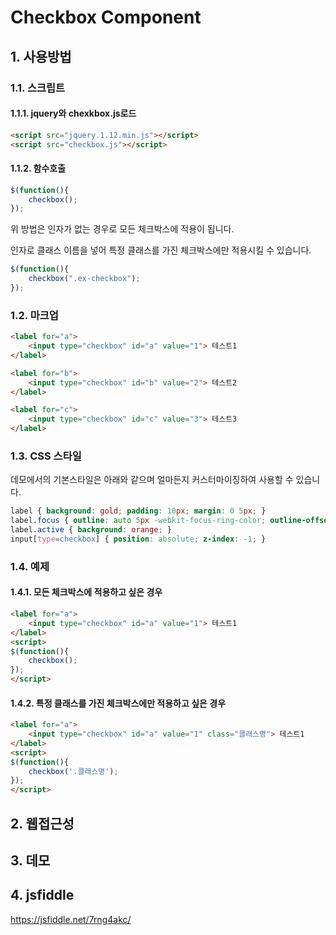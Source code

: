 # Checkbox Component
## 1. 사용방법
### 1.1. 스크립트
#### 1.1.1. jquery와 chexkbox.js로드
~~~ html
<script src="jquery.1.12.min.js"></script>
<script src="checkbox.js"></script>
~~~
#### 1.1.2. 함수호출
~~~ js
$(function(){
	checkbox();
});
~~~
위 방법은 인자가 없는 경우로 모든 체크박스에 적용이 됩니다.

인자로 클래스 이름을 넣어 특정 클래스를 가진 체크박스에만 적용시킬 수 있습니다.
~~~ js
$(function(){
	checkbox(".ex-checkbox");
});
~~~
### 1.2. 마크업
~~~ html
<label for="a">
    <input type="checkbox" id="a" value="1"> 테스트1
</label>

<label for="b">
    <input type="checkbox" id="b" value="2"> 테스트2
</label>

<label for="c">
    <input type="checkbox" id="c" value="3"> 테스트3
</label>
~~~
### 1.3. CSS 스타일
데모에서의 기본스타일은 아래와 같으며 얼마든지 커스터마이징하여 사용할 수 있습니다.
~~~ css
label { background: gold; padding: 10px; margin: 0 5px; }
label.focus { outline: auto 5px -webkit-focus-ring-color; outline-offset: -2px; }
label.active { background: orange; }
input[type=checkbox] { position: absolute; z-index: -1; }
~~~
### 1.4. 예제
#### 1.4.1. 모든 체크박스에 적용하고 싶은 경우
~~~ html
<label for="a">
    <input type="checkbox" id="a" value="1"> 테스트1
</label>
<script>
$(function(){
	checkbox();
});
</script>
~~~
#### 1.4.2. 특정 클래스를 가진 체크박스에만 적용하고 싶은 경우
~~~ html
<label for="a">
    <input type="checkbox" id="a" value="1" class="클래스명"> 테스트1
</label>
<script>
$(function(){
	checkbox('.클래스명');
});
</script>
~~~

## 2. 웹접근성
## 3. 데모

## 4. jsfiddle
https://jsfiddle.net/7rng4akc/
